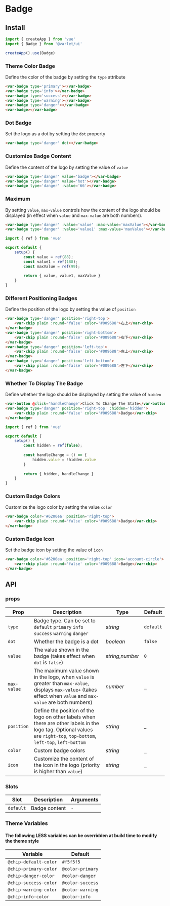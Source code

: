 # Badge
## Install

```js
import { createApp } from 'vue'
import { Badge } from '@varlet/ui'

createApp().use(Badge)
```

### Theme Color Badge

Define the color of the badge by setting the `type` attribute

 ```html
<var-badge type='primary'></var-badge>
<var-badge type='info'></var-badge>
<var-badge type='success'></var-badge>
<var-badge type='warning'></var-badge>
<var-badge type='danger'></var-badge>
<var-badge></var-badge>
```

### Dot Badge

Set the logo as a dot by setting the `dot` property

```html
<var-badge type='danger' dot></var-badge>
```
### Customize Badge Content

Define the content of the logo by setting the value of `value`

```html
<var-badge type='danger' value='badge'></var-badge>
<var-badge type='danger' value='hot'></var-badge>
<var-badge type='danger' :value='66'></var-badge>
```
### Maximum

By setting `value`, `max-value` controls how the content of the logo should be displayed (in effect when `value` and `max-value` are both numbers).

```html
<var-badge type='danger' :value='value' :max-value='maxValue'></var-badge>
<var-badge type='danger' :value='value1' :max-value='maxValue'></var-badge>
```

```js
import { ref } from 'vue'

export default {
	setup() {
		const value = ref(88);
		const value1 = ref(188);
		const maxValue = ref(99);
		
		return { value, value1, maxValue }
	}
}
```
### Different Positioning Badges

Define the position of the logo by setting the value of `position`

```html
<var-badge type='danger' position='right-top'>
	<var-chip plain :round='false' color='#009688'>右上</var-chip>
</var-badge>
<var-badge type='danger' position='right-bottom'>
	<var-chip plain :round='false' color='#009688'>右下</var-chip>
</var-badge>
<var-badge type='danger' position='left-top'>
	<var-chip plain :round='false' color='#009688'>左上</var-chip>
</var-badge>
<var-badge type='danger' position='left-bottom'>
	<var-chip plain :round='false' color='#009688'>左下</var-chip>
</var-badge>
```

### Whether To Display The Badge

Define whether the logo should be displayed by setting the value of `hidden`

```html
<var-button @click='handleChange'>Click To Change The State</var-button>
<var-badge type='danger' position='right-top' :hidden='hidden'>
	<var-chip plain :round='false' color='#009688'>Badge</var-chip>
</var-badge>
```

```js
import { ref } from 'vue'

export default {
	setup() {
		const hidden = ref(false);
		
		const handleChange = () => {
			hidden.value = !hidden.value
		}
		
		return { hidden, handleChange }
	}
}
```

### Custom Badge Colors

Customize the logo color by setting the value `color`

```html
<var-badge color='#6200ea' position='right-top'>
	<var-chip plain :round='false' color='#009688'>Badge</var-chip>
</var-badge>
```

### Custom Badge Icon

Set the badge icon by setting the value of `icon`

```html
<var-badge color='#6200ea' position='right-top' icon='account-circle'>
	<var-chip plain :round='false' color='#009688'>Badge</var-chip>
</var-badge>
```

## API

### props

| Prop | Description | Type | Default | 
| --- | --- | --- | --- |
| `type` | Badge type. Can be set to `default` `primary` `info` `success` `warning` `danger` | _string_ | `default` |
| `dot` | Whether the badge is a dot | _boolean_ | `false`|
| `value` |The value shown in the badge (takes effect when `dot` is `false`) | _string_,_number_| `0`|
| `max-value`|The maximum value shown in the logo, when `value` is greater than `max-value`, displays `max-value+` (takes effect when `value` and `max-value` are both numbers)| _number_| `_`|
| `position` |Define the position of the logo on other labels when there are other labels in the logo tag. Optional values are `right-top`, `top-bottom`, `left-top`, `left-bottom`| _string_ | _ |
| `color` | Custom badge colors | _string_ | `_` |
| `icon` |  Customize the content of the icon in the logo (priority is higher than `value`) | _string_ | `_` |

### Slots

| Slot | Description | Arguments |
| --- | --- | --- |
| `default` |  Badge content | `-` |

### Theme Variables
#### The following LESS variables can be overridden at build time to modify the theme style

| Variable | Default |
| --- | --- |
| `@chip-default-color` | `#f5f5f5` |
| `@chip-primary-color` | `@color-primary`|
| `@chip-danger-color` |  `@color-danger`|
| `@chip-success-color` | `@color-success`|
| `@chip-warning-color` |  `@color-warning`|
| `@chip-info-color` | `@color-info`|